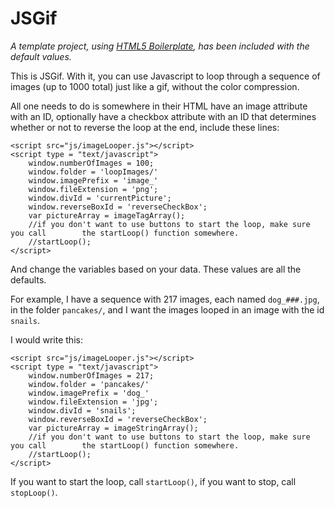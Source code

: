 JSGif
=====

*A template project, using [HTML5 Boilerplate](http://html5boilerplate.com/), has been included with the default values.*

This is JSGif. With it, you can use Javascript to loop through a sequence of images (up to 1000 total) just like a gif, without the color compression.

All one needs to do is somewhere in their HTML have an image attribute with an ID, optionally have a checkbox attribute with an ID that determines whether or not to reverse the loop at the end, include these lines:

	
	<script src="js/imageLooper.js"></script>
	<script type = "text/javascript">
		window.numberOfImages = 100;
		window.folder = 'loopImages/'
		window.imagePrefix = 'image_'
		window.fileExtension = 'png';
		window.divId = 'currentPicture';
		window.reverseBoxId = 'reverseCheckBox';
		var pictureArray = imageTagArray();
		//if you don't want to use buttons to start the loop, make sure you call 		the startLoop() function somewhere.
		//startLoop();
	</script>

And change the variables based on your data. These values are all the defaults.

For example, I have a sequence with 217 images, each named `dog_###.jpg`, in the folder `pancakes/`, and I want the images looped in an image with the id `snails`.

I would write this:

	<script src="js/imageLooper.js"></script>
	<script type = "text/javascript">
		window.numberOfImages = 217;
		window.folder = 'pancakes/'
		window.imagePrefix = 'dog_'
		window.fileExtension = 'jpg';
		window.divId = 'snails';
		window.reverseBoxId = 'reverseCheckBox';
		var pictureArray = imageStringArray();
		//if you don't want to use buttons to start the loop, make sure you call 		the startLoop() function somewhere.
		//startLoop();
	</script>

If you want to start the loop, call `startLoop()`, if you want to stop, call `stopLoop()`.